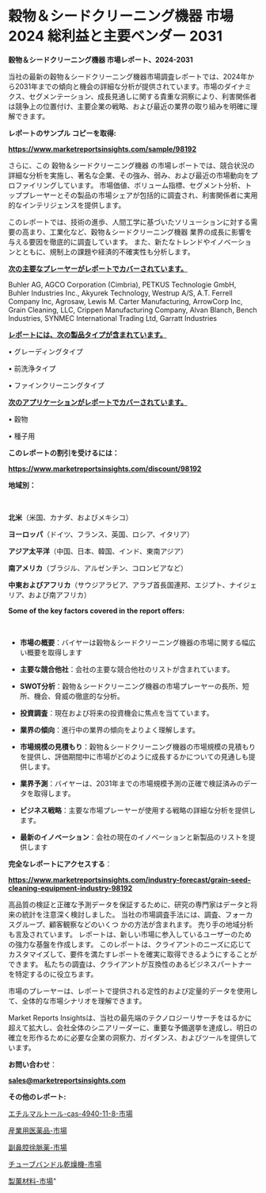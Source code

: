 # 穀物＆シードクリーニング機器 市場 2024 総利益と主要ベンダー 2031

<strong>穀物＆シードクリーニング機器 市場レポート、2024-2031</strong>

当社の最新の穀物＆シードクリーニング機器市場調査レポートでは、2024年から2031年までの傾向と機会の詳細な分析が提供されています。市場のダイナミクス、セグメンテーション、成長見通しに関する貴重な洞察により、利害関係者は競争上の位置付け、主要企業の戦略、および最近の業界の取り組みを明確に理解できます。



<strong>レポートのサンプル コピーを取得:</strong> <a href=https://www.marketreportsinsights.com/sample/98192>

<strong><u>https://www.marketreportsinsights.com/sample/98192</u></strong></a>

さらに、この 穀物＆シードクリーニング機器 の市場レポートでは、競合状況の詳細な分析を実施し、著名な企業、その強み、弱み、および最近の市場動向をプロファイリングしています。 市場価値、ボリューム指標、セグメント分析、トッププレーヤーとその製品の市場シェアが包括的に調査され、利害関係者に実用的なインテリジェンスを提供します。

このレポートでは、技術の進歩、人間工学に基づいたソリューションに対する需要の高まり、工業化など、穀物＆シードクリーニング機器 業界の成長に影響を与える要因を徹底的に調査しています。 また、新たなトレンドやイノベーションとともに、規制上の課題や経済的不確実性も分析します。



<strong><u>次の主要なプレーヤーがレポートでカバーされています。</u></strong>

Buhler AG, AGCO Corporation (Cimbria), PETKUS Technologie GmbH, Buhler Industries Inc., Akyurek Technology, Westrup A/S, A.T. Ferrell Company Inc, Agrosaw, Lewis M. Carter Manufacturing, ArrowCorp Inc, Grain Cleaning, LLC, Crippen Manufacturing Company, Alvan Blanch, Bench Industries, SYNMEC International Trading Ltd, Garratt Industries



<strong><u><b>レポートには、次の製品タイプが含まれています。</b></u></strong>

• グレーディングタイプ

• 前洗浄タイプ

• ファインクリーニングタイプ



<strong><u><b>次のアプリケーションがレポートでカバーされています。</b></u></strong>

• 穀物

• 種子用



<strong><b>このレポートの割引を受けるには：</b></strong>

<a href=https://www.marketreportsinsights.com/discount/98192>

<strong><u>https://www.marketreportsinsights.com/discount/98192</u></strong></a>



<strong>地域別：</strong>

<strong> </strong>



<strong>北米</strong>（米国、カナダ、およびメキシコ）



<strong>ヨーロッパ</strong>（ドイツ、フランス、英国、ロシア、イタリア）



<strong>アジア太平洋</strong>（中国、日本、韓国、インド、東南アジア）



<strong>南アメリカ</strong>（ブラジル、アルゼンチン、コロンビアなど）



<strong>中東およびアフリカ</strong>（サウジアラビア、アラブ首長国連邦、エジプト、ナイジェリア、および南アフリカ）



<strong>Some of the key factors covered in the report offers:</strong>

<strong> </strong>
<ul>
  <li>

<strong>市場の概要</strong>：バイヤーは穀物＆シードクリーニング機器の市場に関する幅広い概要を取得します</li>
  <li>

<strong>主要な競合他社</strong>：会社の主要な競合他社のリストが含まれています。</li>
  <li>

<strong>SWOT分析</strong>：穀物＆シードクリーニング機器の市場プレーヤーの長所、短所、機会、脅威の徹底的な分析。</li>
  <li>

<strong>投資調査</strong>：現在および将来の投資機会に焦点を当てています。</li>
  <li>

<strong>業界の傾向</strong>：進行中の業界の傾向をよりよく理解します。</li>
  <li>

<strong>市場規模の見積もり</strong>：穀物＆シードクリーニング機器の市場規模の見積もり を提供し、評価期間中に市場がどのように成長するかについての見通しも提供します。</li>
  <li>

<strong>業界予測</strong>：バイヤーは、2031年までの市場規模予測の正確で検証済みのデータを取得します。</li>
  <li>

<strong>ビジネス戦略</strong>：主要な市場プレーヤーが使用する戦略の詳細な分析を提供します。</li>
  <li>

<strong>最新のイノベーション</strong>：会社の現在のイノベーションと新製品のリストを提供します</li>
</ul>


<strong>完全なレポートにアクセスする</strong>：

<a href=https://www.marketreportsinsights.com/industry-forecast/grain-seed-cleaning-equipment-industry-98192>

<strong><u>https://www.marketreportsinsights.com/industry-forecast/grain-seed-cleaning-equipment-industry-98192</u></strong></a>

高品質の検証と正確な予測データを保証するために、研究の専門家はデータと将来の統計を注意深く検討しました。 当社の市場調査手法には、調査、フォーカスグループ、顧客観察などのいくつ かの方法が含まれます。 売り手の地域分析も言及されています。 レポートは、新しい市場に参入しているユーザーのための強力な基盤を作成します。 このレポートは、クライアントのニーズに応じてカスタマイズして、要件を満たすレポートを確実に取得できるようにすることができます。 私たちの調査は、クライアントが互換性のあるビジネスパートナーを特定するのに役立ちます。

市場のプレーヤーは、レポートで提供される定性的および定量的データを使用して、全体的な市場シナリオを理解できます。

Market Reports Insightsは、当社の最先端のテクノロジーリサーチをはるかに超えて拡大し、会社全体のシニアリーダーに、重要な予備選挙を達成し、明日の確立を形作るために必要な企業の洞察力、ガイダンス、およびツールを提供しています。



<strong><b>お問い合わせ</b></strong>：

<a href=mailto:sales@marketreportsinsights.com>

<strong><u>sales@marketreportsinsights.com</u></strong></a>



<strong>その他のレポート:</strong>

<a href=https://www.linkedin.com/pulse/エチルマルトール-cas-4940-11-8-市場-2023-swot-分析と最新イノベーション-2030-pr-news-hub-vxoxf/>エチルマルトール-cas-4940-11-8-市場</a>

<a href=https://www.linkedin.com/pulse/産業用医薬品-市場-2023-総利益と主要ベンダー-2030-pr-news-hub-qxtcf/>産業用医薬品-市場</a>

<a href=https://www.linkedin.com/pulse/副鼻腔徐脈薬-市場-2023-総利益と主要ベンダー-2030-data-dive-discoveries-24-analysis-lji2f/>副鼻腔徐脈薬-市場</a>

<a href=https://www.linkedin.com/pulse/チューブバンドル乾燥機-市場-2030-年までの需要に焦点を当てた-2023-年調査レポート-lq8ef/>チューブバンドル乾燥機-市場</a>

<a href=https://www.linkedin.com/pulse/製菓材料-市場-2023-推進要因と成長機会-2030-analytics-achievers-24-analysis-9xnxf/>製菓材料-市場</a>"

